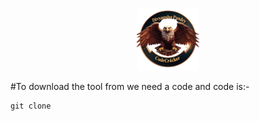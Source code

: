 <p align="center">

 <img src="https://github.com/CodeCr4cker/CodeCr4cker/blob/main/1000207624-removebg-preview.png" hight="100px" width="100px">

</p>

#To download the tool from we need a code and code is:-
```
git clone
```
<!--
 <img src="https://github.com/Divyanshu-85/Divyanshu-85/blob/main/Dark-Green-Modern-Initial-Logo-unscreen%20(1).gif" height="200px">
	
<img src="https://github.com/Divyanshu-85/Divyanshu-85/blob/main/Screenshot_2025-01-24-17-27-25-32_40deb401b9ffe8e1df2f1cc5ba480b12.jpg">

<a href="https://github.com/Divyanshu-85/Required-Document/blob/main/Gamer.md"><img src="https://github.com/Divyanshu-85/Divyanshu-85/blob/main/152d5105-2a65-492d-8f78-2ed71763573e.png" height="20px"></a>

<div style="text-align: center;">
  <img src="https://github.com/Divyanshu-85/Divyanshu-85/blob/main/Navy_Blue_Geometric_Technology_LinkedIn_Banner-removebg-preview.png" alt="LinkedIn Banner">
</div>

<!--
<div style="text-align: center;">
  <img src="https://github.com/Divyanshu-85/Divyanshu-85/blob/main/1000179512-removebg-preview.png" alt="Profile Image">
</div>


<img src="https://github.com/CodeCr4cker/CodeCr4cker/blob/main/IMG_20250310_205137.jpg">
-->
